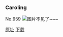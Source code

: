 ### Caroling
No.959
![图片不见了~~~](https://imgs.xkcd.com/comics/caroling.png)

[原址](https://xkcd.com//959) [下载](https://imgs.xkcd.com/comics/caroling.png)

